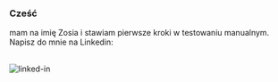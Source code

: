 ### Cześć
mam na imię Zosia i stawiam pierwsze kroki w testowaniu manualnym. Napisz do mnie na Linkedin:

<br> [<img align="left" alt="linked-in" src="https://img.shields.io/badge/linkedin-%230077B5.svg?&style=for-the-badge&logo=linkedin&logoColor=white" />](https://www.linkedin.com/in/mohammad-faisal-2665b5134)

